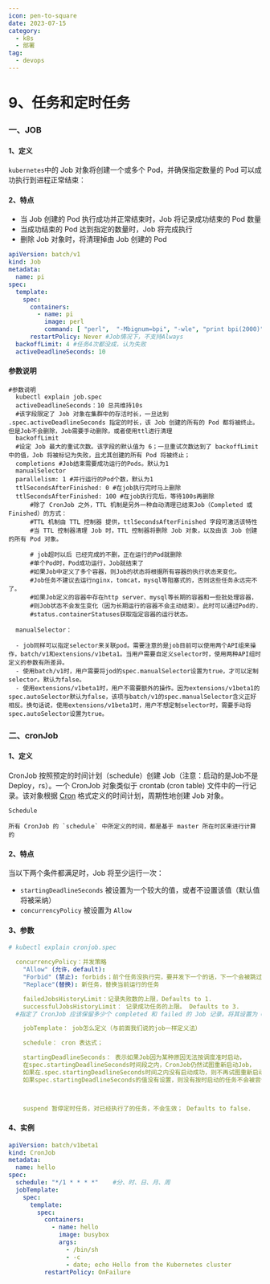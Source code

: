 ```yaml
---
icon: pen-to-square
date: 2023-07-15
category:
  - k8s
  - 部署
tag:
  - devops
---
```


# 9、任务和定时任务



### 一、JOB



#### 1、定义

`kubernetes`中的 Job 对象将创建一个或多个 Pod，并确保指定数量的 Pod 可以成功执行到进程正常结束：



#### 2、特点

- 当 Job 创建的 Pod 执行成功并正常结束时，Job 将记录成功结束的 Pod 数量
- 当成功结束的 Pod 达到指定的数量时，Job 将完成执行
- 删除 Job 对象时，将清理掉由 Job 创建的 Pod

```yaml
apiVersion: batch/v1
kind: Job
metadata:
  name: pi
spec:
  template:
    spec:
      containers:
        - name: pi
          image: perl
          command: [ "perl",  "-Mbignum=bpi", "-wle", "print bpi(2000)" ]
      restartPolicy: Never #Job情况下，不支持Always
  backoffLimit: 4 #任务4次都没成，认为失败
  activeDeadlineSeconds: 10
```

#### 参数说明

```shell
#参数说明
  kubectl explain job.spec
  activeDeadlineSeconds：10 总共维持10s
  #该字段限定了 Job 对象在集群中的存活时长，一旦达到 .spec.activeDeadlineSeconds 指定的时长，该 Job 创建的所有的 Pod 都将被终止。但是Job不会删除，Job需要手动删除，或者使用ttl进行清理
  backoffLimit
  #设定 Job 最大的重试次数。该字段的默认值为 6；一旦重试次数达到了 backoffLimit 中的值，Job 将被标记为失败，且尤其创建的所有 Pod 将被终止；
  completions #Job结束需要成功运行的Pods。默认为1
  manualSelector
  parallelism: 1 #并行运行的Pod个数，默认为1
  ttlSecondsAfterFinished: 0 #在job执行完时马上删除
  ttlSecondsAfterFinished: 100 #在job执行完后，等待100s再删除
      #除了 CronJob 之外，TTL 机制是另外一种自动清理已结束Job（Completed 或 Finished）的方式：
      #TTL 机制由 TTL 控制器 提供，ttlSecondsAfterFinished 字段可激活该特性
      #当 TTL 控制器清理 Job 时，TTL 控制器将删除 Job 对象，以及由该 Job 创建的所有 Pod 对象。
    
      # job超时以后 已经完成的不删，正在运行的Pod就删除
      #单个Pod时，Pod成功运行，Job就结束了
      #如果Job中定义了多个容器，则Job的状态将根据所有容器的执行状态来变化。
      #Job任务不建议去运行nginx，tomcat，mysql等阻塞式的，否则这些任务永远完不了。
      #如果Job定义的容器中存在http server、mysql等长期的容器和一些批处理容器，
      #则Job状态不会发生变化（因为长期运行的容器不会主动结束）。此时可以通过Pod的.
      #status.containerStatuses获取指定容器的运行状态。

  manualSelector：

  - job同样可以指定selector来关联pod。需要注意的是job目前可以使用两个API组来操作，batch/v1和extensions/v1beta1。当用户需要自定义selector时，使用两种API组时定义的参数有所差异。
  - 使用batch/v1时，用户需要将jod的spec.manualSelector设置为true，才可以定制selector。默认为false。
  - 使用extensions/v1beta1时，用户不需要额外的操作。因为extensions/v1beta1的spec.autoSelector默认为false，该项与batch/v1的spec.manualSelector含义正好相反。换句话说，使用extensions/v1beta1时，用户不想定制selector时，需要手动将spec.autoSelector设置为true。

```



### 二、cronJob



#### 1、定义

CronJob 按照预定的时间计划（schedule）创建 Job（注意：启动的是Job不是Deploy，rs）。一个 CronJob 对象类似于 crontab (cron table)
文件中的一行记录。该对象根据 [Cron](https://en.wikipedia.org/wiki/Cron) 格式定义的时间计划，周期性地创建 Job 对象。

```
Schedule

所有 CronJob 的 `schedule` 中所定义的时间，都是基于 master 所在时区来进行计算的
```



#### 2、特点

当以下两个条件都满足时，Job 将至少运行一次：

- `startingDeadlineSeconds` 被设置为一个较大的值，或者不设置该值（默认值将被采纳）
- `concurrencyPolicy` 被设置为 `Allow`



#### 3、参数

```yaml
# kubectl explain cronjob.spec

  concurrencyPolicy：并发策略
    "Allow" (允许，default):
    "Forbid" (禁止): forbids；前个任务没执行完，要并发下一个的话，下一个会被跳过
    "Replace"(替换): 新任务，替换当前运行的任务

    failedJobsHistoryLimit：记录失败数的上限，Defaults to 1.
    successfulJobsHistoryLimit： 记录成功任务的上限。 Defaults to 3.
  #指定了 CronJob 应该保留多少个 completed 和 failed 的 Job 记录。将其设置为 0，则 CronJob 不会保留已经结束的 Job 的记录。

    jobTemplate： job怎么定义（与前面我们说的job一样定义法）

    schedule： cron 表达式；

    startingDeadlineSeconds： 表示如果Job因为某种原因无法按调度准时启动，
    在spec.startingDeadlineSeconds时间段之内，CronJob仍然试图重新启动Job，
    如果在.spec.startingDeadlineSeconds时间之内没有启动成功，则不再试图重新启动。
    如果spec.startingDeadlineSeconds的值没有设置，则没有按时启动的任务不会被尝试重新启动。



    suspend	暂停定时任务，对已经执行了的任务，不会生效； Defaults to false.
```



#### 4、实例

```yaml
apiVersion: batch/v1beta1
kind: CronJob
metadata:
  name: hello
spec:
  schedule: "*/1 * * * *"    #分、时、日、月、周
  jobTemplate:
    spec:
      template:
        spec:
          containers:
            - name: hello
              image: busybox
              args:
                - /bin/sh
                - -c
                - date; echo Hello from the Kubernetes cluster
          restartPolicy: OnFailure
```

